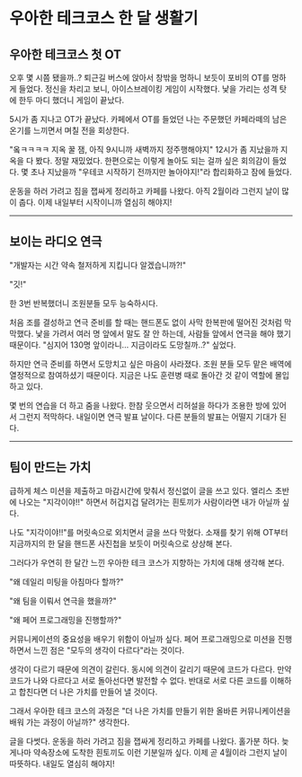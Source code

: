 # 우아한 테크코스 한 달 생활기


## 우아한 테크코스 첫 OT
오후 몇 시쯤 됐을까..? 퇴근길 버스에 앉아서 창밖을 멍하니 보듯이 포비의 OT를 멍하게 들었다. 정신을 차리고 보니, 아이스브레이킹 게임이 시작했다. 낯을 가리는 성격 탓에 한두 마디 했더니 게임이 끝났다.


5시가 좀 지나고 OT가 끝났다. 카페에서 OT를 들었던 나는 주문했던 카페라떼의 남은 온기를 느끼면서 며칠 전을 회상한다.


"옼ㅋㅋㅋㅋ 지옥 꿀 잼, 아직 9시니까 새벽까지 정주행해야지" 12시가 좀 지났을까 지옥을 다 봤다. 정말 재밌었다. 한편으로는 이렇게 놀아도 되는 걸까 싶은 회의감이 들었다. 몇 초나 지났을까 "우테코 시작하기 전까지만 놀아야지!"라 합리화하고 잠에 들었다.


운동을 하러 가려고 짐을 잽싸게 정리하고 카페를 나왔다. 아직 2월이라 그런지 날이 많이 춥다. 이제 내일부터 시작이니까 열심히 해야지!

---

## 보이는 라디오 연극

"개발자는 시간 약속 철저하게 지킵니다 알겠습니까?!"


"깃!"


한 3번 반복했더니 조원분들 모두 능숙하시다.

처음 조를 결성하고 연극 준비를 할 때는 핸드폰도 없이 사막 한복판에 떨어진 것처럼 막막했다. 낯을 가려서 여러 명 앞에서 말도 잘 안 하는데, 사람들 앞에서 연극을 해야 했기 때문이다. "심지어 130명 앞이라니... 지금이라도 도망칠까..?" 싶었다.


하지만 연극 준비를 하면서 도망치고 싶은 마음이 사라졌다. 조원 분들 모두 맡은 배역에 열정적으로 참여하셨기 때문이다. 지금은 나도 훈련병 때로 돌아간 것 같이 역할에 몰입하고 있다.


몇 번의 연습을 더 하고 줌을 나왔다. 한참 웃으면서 리허설을 하다가 조용한 방에 있어서 그런지 적막하다.
내일이면 연극 발표 날이다. 다른 분들의 발표는 어떨지 기대가 된다.

---

## 팀이 만드는 가치  

급하게 체스 미션을 제출하고 마감시간에 맞춰서 정신없이 글을 쓰고 있다. 엘리스 초반에 나오는 "지각이야!!" 하면서 허겁지겁 달려가는 흰토끼가 사람이라면 내가 아닐까 싶다.


나도 "지각이야!!"를 머릿속으로 외치면서 글을 쓰다 막혔다. 소재를 찾기 위해 OT부터 지금까지의 한 달을 핸드폰 사진첩을 보듯이 머릿속으로 상상해 본다.

그러다가 우연히 한 달간 느낀 우아한 테크 코스가 지향하는 가치에 대해 생각해 본다.

"왜 데일리 미팅을 아침마다 할까?"


"왜 팀을 이뤄서 연극을 했을까?"


"왜 페어 프로그래밍을 진행할까?"

커뮤니케이션의 중요성을 배우기 위함이 아닐까 싶다. 페어 프로그래밍으로 미션을 진행하면서 느낀 점은 "모두의 생각이 다르다"라는 것이다. 

생각이 다르기 때문에 의견이 갈린다. 동시에 의견이 갈리기 때문에 코드가 다르다.
만약 코드가 나와 다르다고 서로 돌아선다면 발전할 수 없다. 반대로 서로 다른 코드를 이해하고 합친다면 더 나은 가치를 만들어 낼 것이다.


그래서 우아한 테크 코스의 과정은 "더 나은 가치를 만들기 위한 올바른 커뮤니케이션을 배워 가는 과정이 아닐까?" 생각한다.

글을 다썻다. 운동을 하러 가려고 짐을 잽싸게 정리하고 카페를 나왔다. 홀가분 하다. 늦게나마 약속장소에 도착한 흰토끼도 이런 기분일까 싶다. 이제 곧 4월이라 그런지 날이 따뜻하다. 내일도 열심히 해야지!

